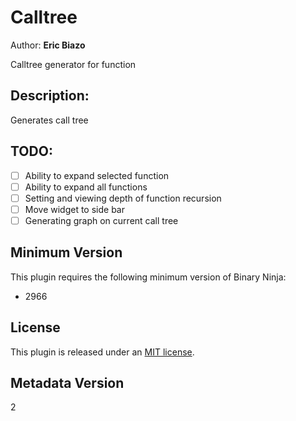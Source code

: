 # Calltree
Author: **Eric Biazo**

Calltree generator for function

## Description:
Generates call tree

## TODO:
- [ ] Ability to expand selected function
- [ ] Ability to expand all functions
- [ ] Setting and viewing depth of function recursion
- [ ] Move widget to side bar
- [ ] Generating graph on current call tree

## Minimum Version

This plugin requires the following minimum version of Binary Ninja:

 * 2966

## License

This plugin is released under an [MIT license](./LICENSE).

## Metadata Version

2
